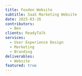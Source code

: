 ```yaml
---
title: Foxden Website
subtitle: SaaS Marketing Website
date: 2025-03-26
contributors:
  - Ben
clients: ReadyTalk
services:
  - User Experience Design
  - Marketing
  - Branding
deliverables:
  - Website
featured: true
---
```

